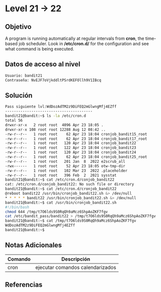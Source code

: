 # Level 21 -> 22
## Objetivo
A program is running automatically at regular intervals from **cron**, the time-based job scheduler. Look in **/etc/cron.d/** for the configuration and see what command is being executed.
## Datos de acceso al nivel
```bash
Usuario: bandit21
Contraseña: NvEJF7oVjkddltPSrdKEFOllh9V1IBcq
```
## Solución
```bash
Pass siguiente lvl:WdDozAdTM2z9DiFEQ2mGlwngMfj4EZff
----------------------------------------
bandit21@bandit:~$ ls -la /etc/cron.d
total 56
drwxr-xr-x   2 root root  4096 Apr 23 18:05 .
drwxr-xr-x 108 root root 12288 Aug 12 08:42 ..
-rw-r--r--   1 root root    62 Apr 23 18:04 cronjob_bandit15_root
-rw-r--r--   1 root root    62 Apr 23 18:04 cronjob_bandit17_root
-rw-r--r--   1 root root   120 Apr 23 18:04 cronjob_bandit22
-rw-r--r--   1 root root   122 Apr 23 18:04 cronjob_bandit23
-rw-r--r--   1 root root   120 Apr 23 18:04 cronjob_bandit24
-rw-r--r--   1 root root    62 Apr 23 18:04 cronjob_bandit25_root
-rw-r--r--   1 root root   201 Jan  8  2022 e2scrub_all
-rwx------   1 root root    52 Apr 23 18:05 otw-tmp-dir
-rw-r--r--   1 root root   102 Mar 23  2022 .placeholder
-rw-r--r--   1 root root   396 Feb  2  2021 sysstat
bandit21@bandit:~$ cat /etc/cron.d/conjob_bandit22
cat: /etc/cron.d/conjob_bandit22: No such file or directory
bandit21@bandit:~$ cat /etc/cron.d/cronjob_bandit22
@reboot bandit22 /usr/bin/cronjob_bandit22.sh &> /dev/null
* * * * * bandit22 /usr/bin/cronjob_bandit22.sh &> /dev/null
bandit21@bandit:~$ cat /usr/bin/cronjob_bandit22.sh
#!/bin/bash
chmod 644 /tmp/t7O6lds9S0RqQh9aMcz6ShpAoZKF7fgv
cat /etc/bandit_pass/bandit22 > /tmp/t7O6lds9S0RqQh9aMcz6ShpAoZKF7fgv
bandit21@bandit:~$ cat /tmp/t7O6lds9S0RqQh9aMcz6ShpAoZKF7fgv
WdDozAdTM2z9DiFEQ2mGlwngMfj4EZff
bandit21@bandit:~$
```
## Notas Adicionales

| Comando  | Descripción | 
|------------|--------------|
|cron | ejecutar comandos calendarizados|

## Referencias 
